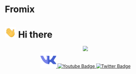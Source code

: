 # Fromix
# <img src="wave.gif" width="35"/> Hi there 

<div id="header" align="center" style="border-radius: 50px">
  <img src="giphy.gif" width="200" />
  <div id="badges">
  <a href="vk.com/fromix13387">
    <img src="vk1.png" alt="my vk" width="50"/>
  </a>
  <a href="your-youtube-URL">
    <img src="https://img.shields.io/badge/YouTube-red?style=for-the-badge&logo=youtube&logoColor=white" alt="Youtube Badge"/>
  </a>
  <a href="your-twitter-URL">
    <img src="https://img.shields.io/badge/Twitter-blue?style=for-the-badge&logo=twitter&logoColor=white" alt="Twitter Badge"/>
  </a>
</div>
</div>


